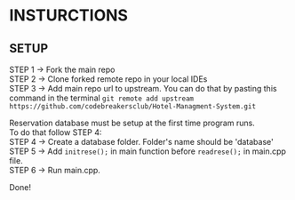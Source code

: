 # INSTURCTIONS
## SETUP
STEP 1 -> Fork the main repo\
STEP 2 -> Clone forked remote repo in your local IDEs\
STEP 3 -> Add main repo url to upstream. You can do that by pasting this command in the terminal `git remote add upstream https://github.com/codebreakersclub/Hotel-Managment-System.git`

Reservation database must be setup at the first time program runs.\
To do that follow STEP 4:\
STEP 4 -> Create a database folder. Folder's name should be 'database'\
STEP 5 -> Add `initrese();` in main function before `readrese();` in main.cpp file.\
STEP 6 -> Run main.cpp. 

Done!

